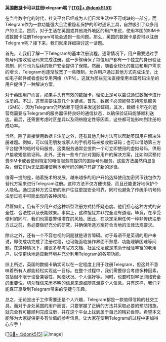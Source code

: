 **英国數據卡可以註冊telegram嗎？[[TG💪+ @donk5151](https://t.me/s/donk5151)]**

在当今数字化的时代，社交平台已经成为人们日常生活中不可或缺的一部分。而Telegram作为一款功能强大且注重隐私保护的即时通讯工具，自然吸引了众多用户的关注。然而，对于生活在英国或其他海外地区的用户来说，使用本国的SIM卡或数据卡注册Telegram可能会遇到一些问题。那么，英国的数据卡是否可以注册Telegram呢？接下来，我们就来详细探讨这一话题。

首先，让我们了解一下Telegram的基本注册流程。通常情况下，用户需要通过手机号码接收验证码来完成注册。这一步骤确保了每位用户都有一个独立的身份验证机制，同时也为后续的账户安全提供了保障。然而，随着全球化的推进和用户需求的增长，Telegram也逐渐放宽了一些限制，允许用户通过其他方式完成注册，比如电子邮件或者虚拟专用网络（VPN）。这就为那些无法直接使用本国号码注册的用户提供了一种解决方案。

对于英国用户而言，如果手头有有效的数据卡，理论上是可以尝试通过数据卡进行注册的。不过，这里需要注意几个关键点。首先，数据卡必须能够支持短信服务（SMS），因为Telegram仍然依赖于短信来发送验证码。其次，数据卡所在的运营商需要与Telegram的服务器保持良好的通信状态，以确保验证码能够顺利送达。最后，还需要考虑时区差异以及网络稳定性等因素，这些都可能影响到注册的成功率。

当然，除了直接使用数据卡注册之外，还有其他几种方法可以帮助英国用户解决注册难题。例如，可以借用朋友或家人的手机号码来接收验证码；也可以借助第三方平台提供的临时号码服务，这类服务通常会提供一个可立即使用的虚拟号码，供用户接收短信验证码。此外，还有一些专门针对国际用户的解决方案，比如购买预付费SIM卡或者使用特定的电信服务商提供的国际号码服务。这些方法虽然稍显复杂，但它们为无法直接使用本地号码的用户开辟了新的途径。

值得一提的是，随着技术的发展，越来越多的用户开始选择使用加密货币钱包作为替代方案来进行Telegram注册。这种方法不仅方便快捷，而且还能更好地保护个人隐私。通过这种方式注册的账户往往更加安全可靠，同时也避免了传统手机号码注册过程中可能出现的各种风险。

尽管如此，仍有不少用户对这种新型注册方式持怀疑态度。他们担心这种方式的安全性、合法性以及长期效果。事实上，这种担忧并非完全没有道理。毕竟，在享受便利的同时，我们也需要警惕潜在的风险。因此，在决定采用任何一种非传统注册方式之前，务必要做好充分的研究，并确保所选方案符合当地的法律法规要求。

除此之外，还有一个不容忽视的问题就是语言障碍。对于母语不是英语的用户来说，即使成功完成了注册过程，也可能面临操作界面不熟悉、功能理解困难等问题。在这种情况下，建议多参考官方文档、社区论坛或是求助于经验丰富的老用户，以便更快地适应新环境并充分利用Telegram的各项功能。

综上所述，英国的数据卡确实可以在一定程度上用于注册Telegram，但这并不意味着所有人都能轻松实现这一目标。在整个过程中，我们需要综合考虑多种因素，包括但不限于设备兼容性、网络状况、个人偏好等。同时，也要时刻牢记网络安全的重要性，切勿轻信来历不明的信息来源或随意泄露个人信息。只有这样，我们才能真正享受到Telegram带来的便捷与乐趣。

总之，无论是出于工作需要还是个人兴趣，Telegram都是一款值得信赖的社交工具。而对于身处英国的用户而言，只要掌握了正确的方法并采取必要的预防措施，就完全有可能顺利完成注册，并在这个平台上找到属于自己的精彩世界。希望本文能够为大家提供更多有价值的参考信息，让大家在使用Telegram的过程中更加得心应手！

[[TG💪+ @donk5151](https://t.me/s/donk5151) ![Image](https://i.postimg.cc/rwNCRYN7/Snipaste-2025-04-30-17-27-05.png)]